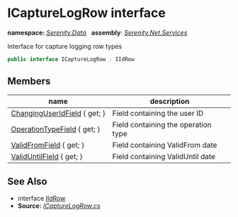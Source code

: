 # ICaptureLogRow interface
**namespace:** *[Serenity.Data](../README.md#serenity.data-namespace)*   **assembly**: *[Serenity.Net.Services](../README.md)*

Interface for capture logging row types

```csharp
public interface ICaptureLogRow : IIdRow
```

## Members

| name | description |
| --- | --- |
| [ChangingUserIdField](ICaptureLogRow/ChangingUserIdField.md) { get; } | Field containing the user ID |
| [OperationTypeField](ICaptureLogRow/OperationTypeField.md) { get; } | Field containing the operation type |
| [ValidFromField](ICaptureLogRow/ValidFromField.md) { get; } | Field containing ValidFrom date |
| [ValidUntilField](ICaptureLogRow/ValidUntilField.md) { get; } | Field containing ValidUntil date |

## See Also

* interface [IIdRow](../Serenity.Net.Entity/IIdRow.md)
* **Source:** *[ICaptureLogRow.cs](https://github.com/serenity-is/Serenity/blob/master/src/Serenity.Net.Services/RequestHandlers/IntegratedFeatures/CaptureLog/ICaptureLogRow.cs)*